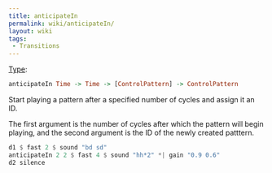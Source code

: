 ```yaml
---
title: anticipateIn
permalink: wiki/anticipateIn/
layout: wiki
tags:
 - Transitions
---
```


[Type](/wiki/Type_signature "wikilink"):

``` haskell
anticipateIn Time -> Time -> [ControlPattern] -> ControlPattern
```

Start playing a pattern after a specified number of cycles and assign it
an ID.

The first argument is the number of cycles after which the pattern will
begin playing, and the second argument is the ID of the newly created
patttern.

``` haskell
d1 $ fast 2 $ sound "bd sd"
anticipateIn 2 2 $ fast 4 $ sound "hh*2" *| gain "0.9 0.6"
d2 silence
```

